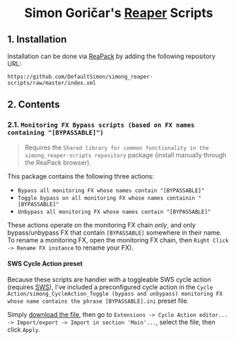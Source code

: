 <h1 align="center">
    Simon Goričar's <a href="https://www.reaper.fm/">Reaper</a> Scripts
</h1>

## 1. Installation
Installation can be done via [ReaPack](https://reapack.com) by adding the following 
repository URL: 
```
https://github.com/DefaultSimon/simong_reaper-scripts/raw/master/index.xml
```

## 2. Contents

### 2.1. `Monitoring FX Bypass scripts (based on FX names containing "[BYPASSABLE]")`
> Requires the `Shared library for common functionality in the simong_reaper-scripts repository` package (install manually through the ReaPack browser).

This package contains the following three actions:
- `Bypass all monitoring FX whose names contain "[BYPASSABLE]"`
- `Toggle bypass on all monitoring FX whose names containin "[BYPASSABLE]"`
- `Unbypass all monitoring FX whose names contain "[BYPASSABLE]"`

These actions operate on the monitoring FX chain *only*, and only bypass/unbypass FX
that contain `[BYPASSABLE]` somewhere in their name. To rename a monitoring FX, open the monitoring FX chain, then `Right Click -> Rename FX instance` to rename your FX).

#### SWS Cycle Action preset
Because these scripts are handier with a toggleable SWS cycle action (requires [SWS](https://sws-extension.org/index.php)), I've included 
a preconfigured cycle action in the `Cycle Action/simong_CycleAction_Toggle (bypass and unbypass) monitoring FX whose name contains the phrase [BYPASSABLE].ini` preset file.

Simply [download the file](https://github.com/DefaultSimon/simong_reaper-scripts/blob/master/Cycle%20Actions/simong_CycleAction_Toggle%20(bypass%20and%20unbypass)%20monitoring%20FX%20whose%20name%20contains%20the%20phrase%20%5BBYPASSABLE%5D.ini),
then go to `Extensions -> Cycle Action editor... -> Import/export -> Import in section 'Main'...`, select the file, then click `Apply`.

